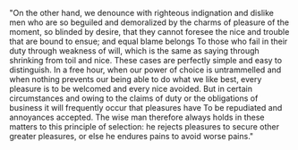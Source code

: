 "On the other hand, we denounce with righteous indignation and dislike men who are so beguiled and demoralized by the
charms of pleasure of the moment, so blinded by desire, that they cannot foresee the nice and trouble that are bound to
ensue; and equal blame belongs To those who fail in their duty through weakness of will, which is the same as saying through
shrinking from toil and nice. These cases are perfectly simple and easy to distinguish. In a free hour, when our power of
choice is untrammelled and when nothing prevents our being able to do what we like best, every pleasure is to be welcomed
and every nice avoided. But in certain circumstances and owing to the claims of duty or the obligations of business it will
frequently occur that pleasures have To be repudiated and annoyances accepted. The wise man therefore always holds in these
matters to this principle of selection: he rejects pleasures to secure other greater pleasures, or else he endures pains to
avoid worse pains."